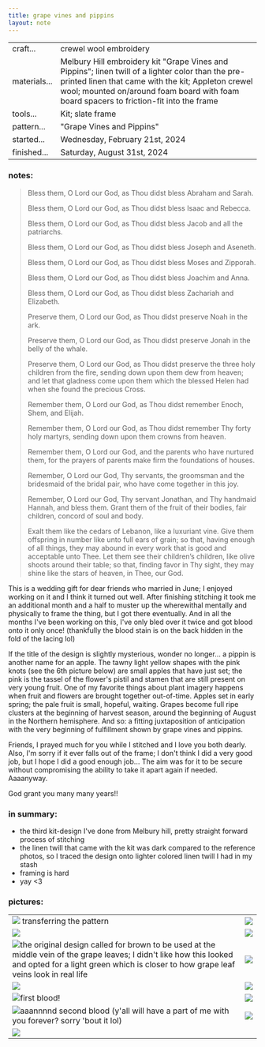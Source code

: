 ```yaml
---
title: grape vines and pippins
layout: note
---
```


|||
|-|-| 
|craft...| crewel wool embroidery
|materials...| Melbury Hill embroidery kit "Grape Vines and Pippins"; linen twill of a lighter color than the pre-printed linen that came with the kit; Appleton crewel wool; mounted on/around foam board with foam board spacers to friction-fit into the frame
|tools...| Kit; slate frame
|pattern...| "Grape Vines and Pippins"
|started...| Wednesday, February 21st, 2024
|finished...| Saturday, August 31st, 2024

### notes:

> Bless them, O Lord our God, as Thou didst bless Abraham and Sarah. 
>
> Bless them, O Lord our God, as Thou didst bless Isaac and Rebecca. 
>
> Bless them, O Lord our God, as Thou didst bless Jacob and all the patriarchs.
> 
> Bless them, O Lord our God, as Thou didst bless Joseph and Aseneth. 
>
> Bless them, O Lord our God, as Thou didst bless Moses and Zipporah. 
>
> Bless them, O Lord our God, as Thou didst bless Joachim and Anna.
> 
> Bless them, O Lord our God, as Thou didst bless Zachariah and Elizabeth.
> 
> Preserve them, O Lord our God, as Thou didst preserve Noah in the ark. 
>
> Preserve them, O Lord our God, as Thou didst preserve Jonah in the belly of the whale.
> 
> Preserve them, O Lord our God, as Thou didst preserve the three holy children from the fire, sending down upon them dew from heaven; and let that gladness come upon them which the blessed Helen had when she found the precious Cross. 
>
> Remember them, O Lord our God, as Thou didst remember Enoch, Shem, and Elijah.
> 
> Remember them, O Lord our God, as Thou didst remember Thy forty holy martyrs, sending down upon them crowns from heaven. 
>
> Remember them, O Lord our God, and the parents who have nurtured them, for the prayers of parents make firm the foundations of houses.
> 
> Remember, O Lord our God, Thy servants, the groomsman and the bridesmaid of the bridal pair, who have come together in this joy. 
>
> Remember, O Lord our God, Thy servant Jonathan, and Thy handmaid Hannah, and bless them. Grant them of the fruit of their bodies, fair children, concord of soul and body.
> 
> Exalt them like the cedars of Lebanon, like a luxuriant vine. Give them offspring in number like unto full ears of grain; so that, having enough of all things, they may abound in every work that is good and acceptable unto Thee. Let them see their children’s children, like olive shoots around their table; so that, finding favor in Thy sight, they may shine like the stars of heaven, in Thee, our God.

This is a wedding gift for dear friends who married in June; I enjoyed working on it and I think it turned out well. After finishing stitching it took me an additional month and a half to muster up the wherewithal mentally and physically to frame the thing, but I got there eventually. And in all the months I've been working on this, I've only bled over it twice and got blood onto it only once! (thankfully the blood stain is on the back hidden in the fold of the lacing lol)

If the title of the design is slightly mysterious, wonder no longer... a pippin is another name for an apple. The tawny light yellow shapes with the pink knots (see the 6th picture below) are small apples that have just set; the pink is the tassel of the flower's pistil and stamen that are still present on very young fruit. One of my favorite things about plant imagery happens when fruit and flowers are brought together out-of-time. Apples set in early spring; the pale fruit is small, hopeful, waiting. Grapes become full ripe clusters at the beginning of harvest season, around the beginning of August in the Northern hemisphere. And so: a fitting juxtaposition of anticipation with the very beginning of fulfillment shown by grape vines and pippins.

Friends, I prayed much for you while I stitched and I love you both dearly. Also, I'm sorry if it ever falls out of the frame; I don't think I did a very good job, but I hope I did a good enough job... The aim was for it to be secure without compromising the ability to take it apart again if needed. Aaaanyway.

God grant you many many years!!
### in summary:
* the third kit-design I've done from Melbury hill, pretty straight forward process of stitching
* the linen twill that came with the kit was dark compared to the reference photos, so I traced the design onto lighter colored linen twill I had in my stash
* framing is hard
* yay <3
### pictures:

<table>
	<tr>
		<td><img src="{{ site.baseurl }}/assets/grape vines and pippins/GV&P progress 1.png"/> transferring the pattern</td>
		<td><img src="{{ site.baseurl }}/assets/grape vines and pippins/GV&P progress 2.png"/></td>
	</tr>
	<tr>
		<td><img src="{{ site.baseurl }}/assets/grape vines and pippins/GV&P progress 3.png"/></td>
		<td><img src="{{ site.baseurl }}/assets/grape vines and pippins/GV&P progress 4.png"/></td>
	</tr>
	<tr>
		<td><img src="{{ site.baseurl }}/assets/grape vines and pippins/GV&P progress 5.png"/>the original design called for brown to be used at the middle vein of the grape leaves; I didn't like how this looked and opted for a light green which is closer to how grape leaf veins look in real life</td>
		<td><img src="{{ site.baseurl }}/assets/grape vines and pippins/GV&P progress 6.png"/></td>
	</tr>
	<tr>
		<td><img src="{{ site.baseurl }}/assets/grape vines and pippins/GV&P progress 7.png"/></td>
		<td><img src="{{ site.baseurl }}/assets/grape vines and pippins/GV&P progress 8.png"/></td>
	</tr>
	<tr>
		<td><img src="{{ site.baseurl }}/assets/grape vines and pippins/GV&P progress 9.png"/>first blood!</td>
		<td><img src="{{ site.baseurl }}/assets/grape vines and pippins/GV&P progress 10.png"/></td>
	</tr>
	<tr>
		<td><img src="{{ site.baseurl }}/assets/grape vines and pippins/GV&P progress 11.png"/>aaannnnd second blood (y'all will have a part of me with you forever? sorry 'bout it lol)</td>
		<td><img src="{{ site.baseurl }}/assets/grape vines and pippins/GV&P progress 12.png"/></td>
	</tr>
	<tr>
		<td><img src="{{ site.baseurl }}/assets/grape vines and pippins/GV&P progress 13.png"/></td>
	</tr>
</table>

